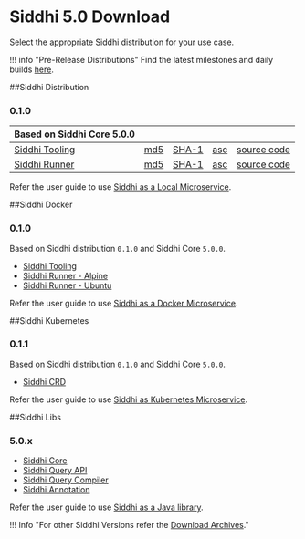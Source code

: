 # Siddhi 5.0 Download

Select the appropriate Siddhi distribution for your use case. 

!!! info "Pre-Release Distributions"
    Find the latest milestones and daily builds [here](https://siddhi.io/en/v5.1/download/).

##Siddhi Distribution  

### **0.1.0**

Based on Siddhi Core 5.0.0 | &nbsp; | &nbsp;  | &nbsp; | &nbsp; | 
------ | -----    | ----- | ----- | ----- |
[Siddhi Tooling](https://github.com/siddhi-io/distribution/releases/download/v0.1.0/siddhi-tooling-0.1.0.zip) | [md5](https://github.com/siddhi-io/distribution/releases/download/v0.1.0/siddhi-tooling-0.1.0.zip.md5) | [SHA-1](https://github.com/siddhi-io/distribution/releases/download/v0.1.0/siddhi-tooling-0.1.0.zip.sha1) | [asc](https://github.com/siddhi-io/distribution/releases/download/v0.1.0/siddhi-tooling-0.1.0.zip.asc) | [source code](https://github.com/siddhi-io/distribution/releases/tag/v0.1.0)
[Siddhi Runner](https://github.com/siddhi-io/distribution/releases/download/v0.1.0/siddhi-runner-0.1.0.zip) | [md5](https://github.com/siddhi-io/distribution/releases/download/v0.1.0/siddhi-runner-0.1.0.zip.md5) | [SHA-1](https://github.com/siddhi-io/distribution/releases/download/v0.1.0/siddhi-runner-0.1.0.zip.sha1) | [asc](https://github.com/siddhi-io/distribution/releases/download/v0.1.0/siddhi-runner-0.1.0.zip.asc) | [source code](https://github.com/siddhi-io/distribution/releases/tag/v0.1.0)


Refer the user guide to use [Siddhi as a Local Microservice](../docs/siddhi-as-a-local-microservice/).

##Siddhi Docker 

### **0.1.0**

Based on Siddhi distribution `0.1.0` and Siddhi Core `5.0.0`.

* [Siddhi Tooling](https://hub.docker.com/r/siddhiio/siddhi-tooling) 
* [Siddhi Runner - Alpine](https://hub.docker.com/r/siddhiio/siddhi-runner-alpine) 
* [Siddhi Runner - Ubuntu](https://hub.docker.com/r/siddhiio/siddhi-runner-ubuntu) 

Refer the user guide to use [Siddhi as a Docker Microservice](../docs/siddhi-as-a-docker-microservice/).

##Siddhi Kubernetes 

### **0.1.1**

Based on Siddhi distribution `0.1.0` and Siddhi Core `5.0.0`.

* [Siddhi CRD](https://github.com/siddhi-io/siddhi-operator.git)

Refer the user guide to use [Siddhi as Kubernetes Microservice](../docs/siddhi-as-a-kubernetes-microservice/).

##Siddhi Libs 

### **5.0.x** 

* [Siddhi Core](https://mvnrepository.com/artifact/io.siddhi/siddhi-core)
* [Siddhi Query API](https://mvnrepository.com/artifact/io.siddhi/siddhi-query-api)
* [Siddhi Query Compiler](https://mvnrepository.com/artifact/io.siddhi/siddhi-annotations)
* [Siddhi Annotation](https://mvnrepository.com/artifact/io.siddhi/siddhi-query-compiler)

Refer the user guide to use [Siddhi as a Java library](../docs/siddhi-as-a-java-library/).

!!! Info "For other Siddhi Versions refer the [Download Archives](../../versions/)."
